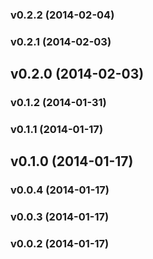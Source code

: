 <a name="v0.2.2"></a>
### v0.2.2 (2014-02-04)

<a name="v0.2.1"></a>
### v0.2.1 (2014-02-03)

<a name="v0.2.0"></a>
## v0.2.0 (2014-02-03)

<a name="v0.1.2"></a>
### v0.1.2 (2014-01-31)

<a name="v0.1.1"></a>
### v0.1.1 (2014-01-17)

<a name="v0.1.0"></a>
## v0.1.0 (2014-01-17)

<a name="v0.0.4"></a>
### v0.0.4 (2014-01-17)

<a name="v0.0.3"></a>
### v0.0.3 (2014-01-17)

<a name="v0.0.2"></a>
### v0.0.2 (2014-01-17)

